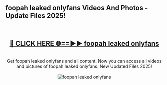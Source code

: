 <h2>foopah leaked onlyfans Videos And Photos - Update Files 2025!</h2>
<br>
<div align="center">
<h2><a href="https://linkcuts.com/hfmhzwbr" rel="nofollow">🔴 CLICK HERE 🌐==►► foopah leaked onlyfans</a></h2>
<br>
Get foopah leaked onlyfans and all content. Now you can access all videos and pictures of foopah leaked onlyfans. New Updated Files 2025!
<br>
<br>
<a href="https://linkcuts.com/hfmhzwbr" rel="nofollow" data-target="animated-image.originalLink"><img src="https://i.ibb.co.com/WyWwxjT/player-gif2.gif" alt="foopah leaked onlyfans" style="max-width: 100%; display: inline-block;" data-target="animated-image.originalImage"></a>
</div>
<br>